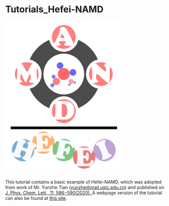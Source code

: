 # Tutorials_Hefei-NAMD

![Hefei-NAMD](logo/Hefei-NAMD.gif) 

This tutorial contains a basic example of Hefei-NAMD, which was adopted from
work of Mr. Yunzhe Tian (yunzhe@mail.ustc.edu.cn) and published on [J. Phys. Chem. Lett., 11, 586−590(2020).
](https://pubs.acs.org/doi/pdf/10.1021/acs.jpclett.9b03534) A webpage version of the tutorial can also be found at [this site](http://staff.ustc.edu.cn/~zqj/posts/Hefei-NAMD-Training/).
